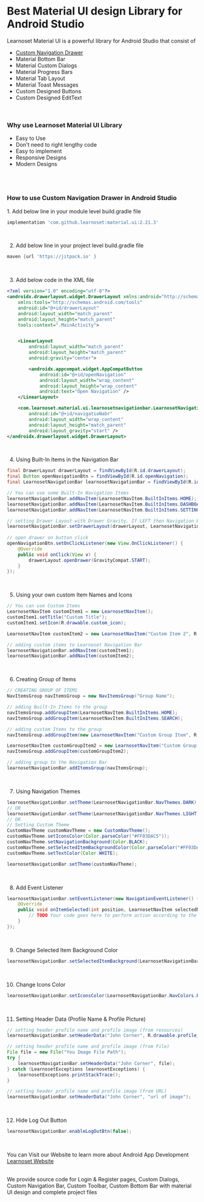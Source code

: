 
# Best Material UI design Library for Android Studio

Learnoset Material UI is a powerful library for Android Studio that consist of
<ul>
<a href = "#navigation_bar"><li>Custom Navigation Drawer</li></a>
<li>Material Bottom Bar</li>
<li>Material Custom Dialogs</li>
<li>Material Progress Bars</li>
<li>Material Tab Layout</li>
<li>Material Toast Messages</li>
<li>Custom Designed Buttons</li>
<li>Custom Designed EditText</li>
</ul>
<br>

<h3>Why use Learnoset Material UI Library</h3>
<ul>
<li>
  Easy to Use 
 </li>
  <li>
  Don't need to right lengthy code
 </li>  
  <li>
  Easy to implement
 </li>
  <li>
  Responsive Designs
 </li>
  <li>
  Modern Designs
 </li> 
</ul>
<br><br>
<h3 id = "navigation_bar">How to use Custom Navigation Drawer in Android Studio</h3>
1. Add below line in your module level build.gradle file

```groovy
implementation 'com.github.learnoset:material.ui:2.21.3'
```

<br>

2. Add below line in your project level build.gradle file

```groovy
maven {url 'https://jitpack.io' }
```

<br>


3. Add below code in the XML file

```xml
<?xml version="1.0" encoding="utf-8"?>
<androidx.drawerlayout.widget.DrawerLayout xmlns:android="http://schemas.android.com/apk/res/android"
    xmlns:tools="http://schemas.android.com/tools"
    android:id="@+id/drawerLayout"
    android:layout_width="match_parent"
    android:layout_height="match_parent"
    tools:context=".MainActivity">


    <LinearLayout
        android:layout_width="match_parent"
        android:layout_height="match_parent"
        android:gravity="center">

        <androidx.appcompat.widget.AppCompatButton
            android:id="@+id/openNavigation"
            android:layout_width="wrap_content"
            android:layout_height="wrap_content"
            android:text="Open Navigation" />
    </LinearLayout>

    <com.learnoset.material.ui.learnosetnavigationbar.LearnosetNavigationBar
        android:id="@+id/navigatioNabr"
        android:layout_width="wrap_content"
        android:layout_height="match_parent"
        android:layout_gravity="start" />
</androidx.drawerlayout.widget.DrawerLayout>
```

<br>

4. Using Built-In Items in the Navigation Bar

```java
final DrawerLayout drawerLayout = findViewById(R.id.drawerLayout);
final Button openNavigationBtn = findViewById(R.id.openNavigation);
final LearnosetNavigationBar learnosetNavigationBar = findViewById(R.id.navigatioNabr);

// You can use some Built-In Navigation Items
learnosetNavigationBar.addNavItem(LearnosetNavItem.BuiltInItems.HOME);
learnosetNavigationBar.addNavItem(LearnosetNavItem.BuiltInItems.DASHBOARD);
learnosetNavigationBar.addNavItem(LearnosetNavItem.BuiltInItems.SETTINGS);

// setting Drawer Layout with Drawer Gravity. If LEFT then Navigation Bar opens from Left Side. If RIGHT then opens from right Side
learnosetNavigationBar.setDrawerLayout(drawerLayout, LearnosetNavigationBar.DrawerGravity.LEFT);
        
// open drawer on button click
openNavigationBtn.setOnClickListener(new View.OnClickListener() {
    @Override
    public void onClick(View v) {
        drawerLayout.openDrawer(GravityCompat.START);
    }
});
```

<br>

5. Using your own custom Item Names and Icons

```java
// You can use Custom Items
LearnosetNavItem customItem1 = new LearnosetNavItem();
customItem1.setTitle("Custom Title");
customItem1.setIcon(R.drawable.custom_icon);

LearnosetNavItem customItem2 = new LearnosetNavItem("Custom Item 2", R.drawable.custom_item_2);

// adding custom items to Learnoset Navigation Bar
learnosetNavigationBar.addNavItem(customItem1);
learnosetNavigationBar.addNavItem(customItem2);
```

<br>

6. Creating Group of Items

```java
// CREATING GROUP OF ITEMS
NavItemsGroup navItemsGroup = new NavItemsGroup("Group Name");

// adding Built-In Items to the group
navItemsGroup.addGroupItem(LearnosetNavItem.BuiltInItems.HOME);
navItemsGroup.addGroupItem(LearnosetNavItem.BuiltInItems.SEARCH);

// adding custom Items to the group
navItemsGroup.addGroupItem(new LearnosetNavItem("Custom Group Item", R.drawable.custom_item_icon));

LearnosetNavItem customGroupItem2 = new LearnosetNavItem("Custom Group Item 3 ", R.drawable.custom_item_3);
navItemsGroup.addGroupItem(customGroupItem2);

// adding group to the Navigation Bar
learnosetNavigationBar.addItemsGroup(navItemsGroup);
```

<br>

7. Using Navigation Themes
```java
learnosetNavigationBar.setTheme(LearnosetNavigationBar.NavThemes.DARK);
// OR
learnosetNavigationBar.setTheme(LearnosetNavigationBar.NavThemes.LIGHT);
// OR
// Setting Custom Theme
CustomNavTheme customNavTheme = new CustomNavTheme();
customNavTheme.setIconsColor(Color.parseColor("#FF03DAC5"));
customNavTheme.setNavigationBackground(Color.BLACK);
customNavTheme.setSelectedItemBackgroundColor(Color.parseColor("#FF03DAC5"));
customNavTheme.setTextColor(Color.WHITE);

learnosetNavigationBar.setTheme(customNavTheme);

```

<br>

8. Add Event Listener
```java
learnosetNavigationBar.setEventListener(new NavigationEventListener() {
    @Override
    public void onItemSelected(int position, LearnosetNavItem selectedNavItem) {
        // TODO Your code goes here to perform action according to the selected Item
    }
});
```

<br>

9. Change Selected Item Background Color
```java
learnosetNavigationBar.setSelectedItemBackground(LearnosetNavigationBar.NavColors.ORANGE);
```

<br>

10. Change Icons Color
```java
learnosetNavigationBar.setIconsColor(LearnosetNavigationBar.NavColors.RED);
```

<br>

11. Setting Header Data (Profile Name & Profile Picture)
```java
// setting header profile name and profile image (from resources)
learnosetNavigationBar.setHeaderData("John Corner", R.drawable.profile_image);

// setting header profile name and profile image (from File)
File file = new File("You Image File Path");
try {
    learnosetNavigationBar.setHeaderData("John Corner", file);
} catch (LearnosetExceptions learnosetExceptions) {
    learnosetExceptions.printStackTrace();
}

// setting header profile name and profile image (from URL)
learnosetNavigationBar.setHeaderData("John Corner", "url of image");
```

<br>

12. Hide Log Out Button
```java
learnosetNavigationBar.enableLogOutBtn(false);
```

<br>

You can Visit our Website to learn more about Android App Development<br>
[Learnoset Website](https://learnoset.com/)

<br>
We provide source code for Login & Register pages, Custom Dialogs, Custom Navigation Bar, Custom Toolbar, Custom Bottom Bar with material UI design and complete project files
